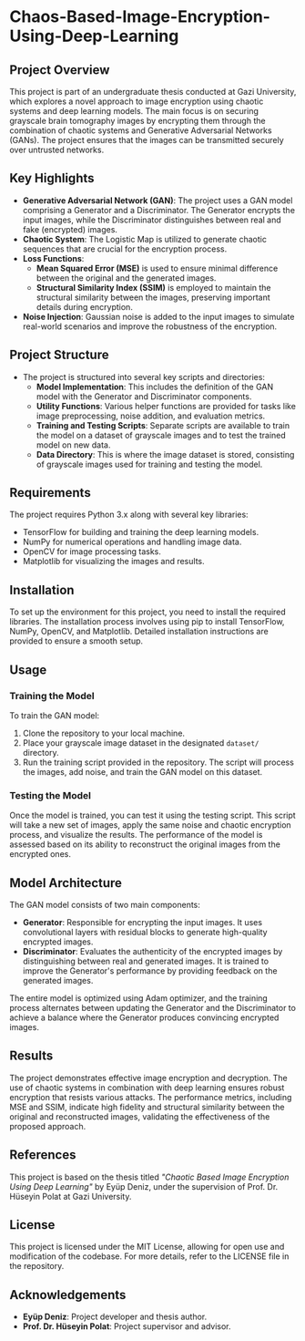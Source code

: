 # Chaos-Based-Image-Encryption-Using-Deep-Learning

## Project Overview

This project is part of an undergraduate thesis conducted at Gazi University, which explores a novel approach to image encryption using chaotic systems and deep learning models. The main focus is on securing grayscale brain tomography images by encrypting them through the combination of chaotic systems and Generative Adversarial Networks (GANs). The project ensures that the images can be transmitted securely over untrusted networks.

## Key Highlights

- **Generative Adversarial Network (GAN)**: The project uses a GAN model comprising a Generator and a Discriminator. The Generator encrypts the input images, while the Discriminator distinguishes between real and fake (encrypted) images.
- **Chaotic System**: The Logistic Map is utilized to generate chaotic sequences that are crucial for the encryption process.
- **Loss Functions**:
  - **Mean Squared Error (MSE)** is used to ensure minimal difference between the original and the generated images.
  - **Structural Similarity Index (SSIM)** is employed to maintain the structural similarity between the images, preserving important details during encryption.
- **Noise Injection**: Gaussian noise is added to the input images to simulate real-world scenarios and improve the robustness of the encryption.

## Project Structure

- The project is structured into several key scripts and directories:
  - **Model Implementation**: This includes the definition of the GAN model with the Generator and Discriminator components.
  - **Utility Functions**: Various helper functions are provided for tasks like image preprocessing, noise addition, and evaluation metrics.
  - **Training and Testing Scripts**: Separate scripts are available to train the model on a dataset of grayscale images and to test the trained model on new data.
  - **Data Directory**: This is where the image dataset is stored, consisting of grayscale images used for training and testing the model.

## Requirements

The project requires Python 3.x along with several key libraries:
- TensorFlow for building and training the deep learning models.
- NumPy for numerical operations and handling image data.
- OpenCV for image processing tasks.
- Matplotlib for visualizing the images and results.

## Installation

To set up the environment for this project, you need to install the required libraries. The installation process involves using pip to install TensorFlow, NumPy, OpenCV, and Matplotlib. Detailed installation instructions are provided to ensure a smooth setup.

## Usage

### Training the Model

To train the GAN model:
1. Clone the repository to your local machine.
2. Place your grayscale image dataset in the designated `dataset/` directory.
3. Run the training script provided in the repository. The script will process the images, add noise, and train the GAN model on this dataset.

### Testing the Model

Once the model is trained, you can test it using the testing script. This script will take a new set of images, apply the same noise and chaotic encryption process, and visualize the results. The performance of the model is assessed based on its ability to reconstruct the original images from the encrypted ones.

## Model Architecture

The GAN model consists of two main components:
- **Generator**: Responsible for encrypting the input images. It uses convolutional layers with residual blocks to generate high-quality encrypted images.
- **Discriminator**: Evaluates the authenticity of the encrypted images by distinguishing between real and generated images. It is trained to improve the Generator's performance by providing feedback on the generated images.

The entire model is optimized using Adam optimizer, and the training process alternates between updating the Generator and the Discriminator to achieve a balance where the Generator produces convincing encrypted images.

## Results

The project demonstrates effective image encryption and decryption. The use of chaotic systems in combination with deep learning ensures robust encryption that resists various attacks. The performance metrics, including MSE and SSIM, indicate high fidelity and structural similarity between the original and reconstructed images, validating the effectiveness of the proposed approach.

## References

This project is based on the thesis titled *"Chaotic Based Image Encryption Using Deep Learning"* by Eyüp Deniz, under the supervision of Prof. Dr. Hüseyin Polat at Gazi University.

## License

This project is licensed under the MIT License, allowing for open use and modification of the codebase. For more details, refer to the LICENSE file in the repository.

## Acknowledgements

- **Eyüp Deniz**: Project developer and thesis author.
- **Prof. Dr. Hüseyin Polat**: Project supervisor and advisor.

